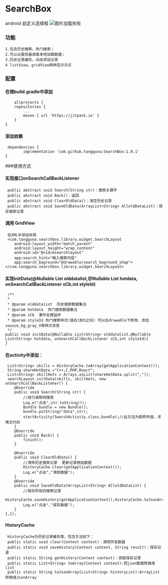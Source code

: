# SearchBox
android 自定义选择框
![图片加载失败](https://github.com/tangguna/SearchBox/blob/master/img/Screenshot_1536113915.png)
### 功能
    1.包含历史搜索，热门搜索；
    2.可以从服务器或者本地加载数据；
    3.历史记录缓存，动态添加记录
    4 listView，gridView两种显示方式
### 配置
#### 在根build.gradle中添加
     	allprojects {
		repositories {
			...
			maven { url 'https://jitpack.io' }
		}
	}
#### 添加依赖
     dependencies {
	        implementation 'com.github.tangguna:SearchBox:1.0.1'
	}

###使用方式
#### 实现接口onSearchCallBackListener
     public abstract void Search(String str)：搜索关键字
     public abstract void Back()：返回
     public abstract void ClearOldData()：清空历史记录
     public abstract void SaveOldData(ArrayList<String> AlloldDataList)：保存搜索记录
#### 调用 GridView
     在XML中添加布局
     <com.tangguna.searchbox.library.widget.SearchLayout
        android:layout_width="match_parent"
        android:layout_height="wrap_content"
        android:id="@+id/msearchlayout"
        app:search_hint="输入搜索内容"
        app:search_baground="@drawable/search_baground_shap">
    </com.tangguna.searchbox.library.widget.SearchLayout>
#### 实现initData(@Nullable List<String> olddatalist,@Nullable List<String> hotdata, onSearchCallBackListener sCb,int styleId)
     /**
     *
     * @param olddatalist  历史搜索数据集合
     * @param hotdata  热门搜索数据集合
     * @param sCb  事件处理监听
     * @param styleId 热门搜索样式(值在1到5之间) 可以在drawable下修改、添加 sousuo_bg_gray_X等样式背景
     */
    public void initData(@Nullable List<String> olddatalist,@Nullable List<String> hotdata, onSearchCallBackListener sCb,int styleId){
    }
#### 在activity中添加：
     List<String> skills = HistoryCache.toArray(getApplicationContext());
     String shareHotData ="C++,C,PHP,React";
     List<String> skillHots = Arrays.asList(shareHotData.split(","));
     searchLayout.initData(skills, skillHots, new onSearchCallBackListener() {
        @Override
        public void Search(String str) {
            //进行或联网搜索
            Log.e("点击",str.toString());
            Bundle bundle = new Bundle();
            bundle.putString("data",str);
            startActivity(SearchActivity.class,bundle);//此方法为跳转传值，详情见代码
        }
        @Override
        public void Back() {
            finish();
        }

        @Override
        public void ClearOldData() {
            //清除历史搜索记录  更新记录原始数据
            HistoryCache.clear(getApplicationContext());
            Log.e("点击","清除数据");
        }
        @Override
        public void SaveOldData(ArrayList<String> AlloldDataList) {
            //保存所有的搜索记录
            HistoryCache.saveHistory(getApplicationContext(),HistoryCache.toJsonArray(AlloldDataList));
            Log.e("点击","保存数据");
        }
    },1);
    
#### HistoryCache
     HistoryCache为历史记录缓存类，包含方法如下：
     public static void clear(Context context)：清除所有数据
     public static void saveHistory(Context context, String result)：保存记录
     public static String getHistory(Context context)：获取保存记录
     public static List<String> toArray(Context context):把json数据转换成list
     public static String toJsonArray(List<String> historyList):ArrayList 转换成JsonArray
